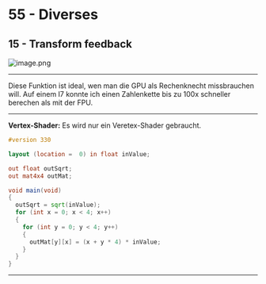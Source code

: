 # 55 - Diverses
## 15 - Transform feedback

![image.png](image.png)


---
Diese Funktion ist ideal, wen man die GPU als Rechenknecht missbrauchen will.
Auf einem I7 konnte ich einen Zahlenkette bis zu 100x schneller berechen als mit der FPU.

---
**Vertex-Shader:**
Es wird nur ein Veretex-Shader gebraucht.

```glsl
#version 330

layout (location =  0) in float inValue;

out float outSqrt;
out mat4x4 outMat;

void main(void)
{
  outSqrt = sqrt(inValue);
  for (int x = 0; x < 4; x++)
  {
    for (int y = 0; y < 4; y++)
    {
      outMat[y][x] = (x + y * 4) * inValue;
    }
  }
}

```


---

